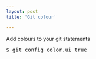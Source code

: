 ```yaml
---
layout: post
title: 'Git colour'

---
```



Add colours to your git statements 

<pre>$ git config color.ui true</pre>
